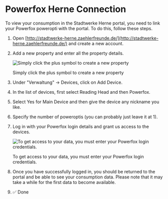 # Powerfox Herne Connection

To view your consumption in the Stadtwerke Herne portal, you need to link your Powerfox poweropti with the portal. To do this, follow these steps.

1. Open [http://stadtwerke-herne.zaehlerfreunde.de/](http://stadtwerke-herne.zaehlerfreunde.de/) and create a new account.
2. Add a new property and enter all the property details.

    ![Simply click the plus symbol to create a new property](/img/integrations/powerfox/Screenshot_2024-06-25_at_16.11.36.png)

    Simply click the plus symbol to create a new property

3. Under "Verwaltung" → Devices, click on Add Device.
4. In the list of devices, first select Reading Head and then Powerfox.
5. Select Yes for Main Device and then give the device any nickname you like.
6. Specify the number of poweroptis (you can probably just leave it at 1).
7. Log in with your Powerfox login details and grant us access to the devices.

    ![To get access to your data, you must enter your Powerfox login credentials.](/img/integrations/powerfox/Screenshot_2024-06-25_at_16.20.10.png)

    To get access to your data, you must enter your Powerfox login credentials.

8. Once you have successfully logged in, you should be returned to the portal and be able to see your consumption data. Please note that it may take a while for the first data to become available.
9. ✅ Done